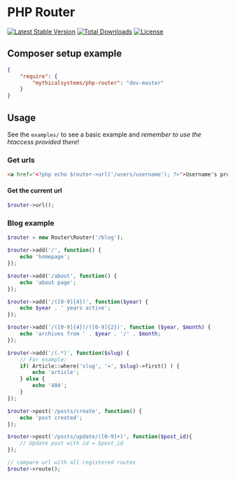 # PHP Router

[![Latest Stable Version](https://poser.pugx.org/mythicalsystems/php-router/v/stable)](https://packagist.org/packages/ecoal95/php-router)
[![Total Downloads](https://poser.pugx.org/mythicalsystems/php-router/downloads)](https://packagist.org/packages/ecoal95/php-router)
[![License](https://poser.pugx.org/mythicalsystems/php-router/license)](https://packagist.org/packages/ecoal95/php-router)

## Composer setup example
```json
{
    "require": {
        "mythicalsystems/php-router": "dev-master"
    }
}
```

## Usage
See the `examples/` to see a basic example and *remember to use the htaccess provided there*!

### Get urls
```html
<a href="<?php echo $router->url('/users/username'); ?>">Username's profile</a>
```

#### Get the current url
```php
$router->url();
```

### Blog example
```php
$router = new Router\Router('/blog');

$router->add('/', function() {
	echo 'homepage';
});

$router->add('/about', function() {
	echo 'about page';
});

$router->add('/([0-9]{4})', function($year) {
	echo $year . ' years active';
});

$router->add('/([0-9]{4})/([0-9]{2})', function ($year, $month) {
	echo 'archives from ' . $year . '/' . $month;
});

$router->add('/(.*)', function($slug) {
	// For example:
	if( Article::where('slug', '=', $slug)->first() ) {
		echo 'article';
	} else {
		echo '404';
	}
});

$router->post('/posts/create', function() {
	echo 'post created';
});

$router->post('/posts/update/([0-9]+)', function($post_id){
	// Update post with id = $post_id
});

// compare url with all registered routes
$router->route();
```
